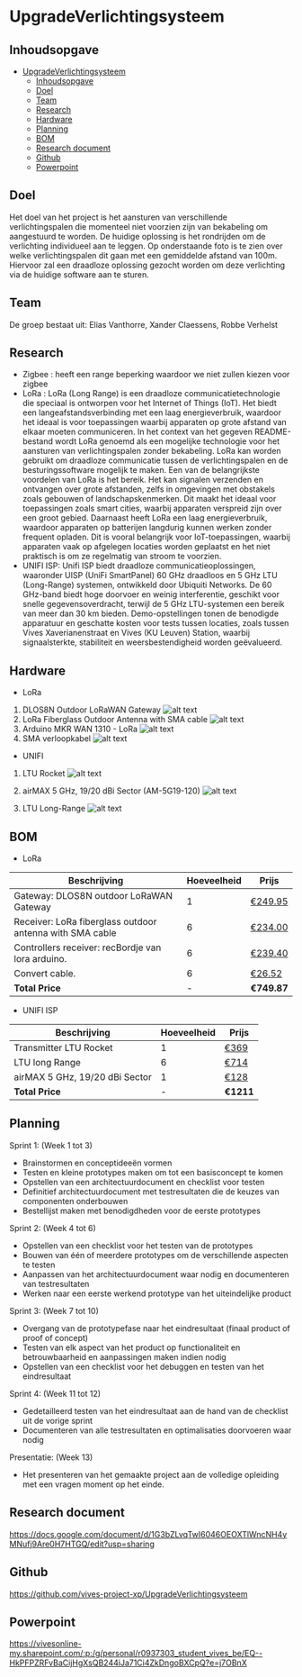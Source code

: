 # UpgradeVerlichtingsysteem

## Inhoudsopgave

- [UpgradeVerlichtingsysteem](#upgradeverlichtingsysteem)
  - [Inhoudsopgave](#inhoudsopgave)
  - [Doel](#doel)
  - [Team](#team)
  - [Research](#research)
  - [Hardware](#hardware)
  - [Planning](#planning)
  - [BOM](#bom)
  - [Research document](#research-document)
  - [Github](#github)
  - [Powerpoint](#powerpoint)

## Doel
Het doel van het project is het aansturen van verschillende verlichtingspalen die momenteel niet voorzien zijn van bekabeling om aangestuurd te worden. De huidige oplossing is het rondrijden om de verlichting individueel aan te leggen. Op onderstaande foto is te zien over welke verlichtingspalen dit gaan met een gemiddelde afstand van 100m. Hiervoor zal een draadloze oplossing gezocht worden om deze verlichting via de huidige software aan te sturen.

## Team
De groep bestaat uit:
Elias Vanthorre, Xander Claessens, Robbe Verhelst

## Research
- Zigbee : heeft een range beperking waardoor we niet zullen kiezen voor zigbee 
- LoRa : LoRa (Long Range) is een draadloze communicatietechnologie die speciaal is ontworpen voor het Internet of Things (IoT). Het biedt een langeafstandsverbinding met een laag energieverbruik, waardoor het ideaal is voor toepassingen waarbij apparaten op grote afstand van elkaar moeten communiceren. In het context van het gegeven README-bestand wordt LoRa genoemd als een mogelijke technologie voor het aansturen van verlichtingspalen zonder bekabeling. LoRa kan worden gebruikt om draadloze communicatie tussen de verlichtingspalen en de besturingssoftware mogelijk te maken.
Een van de belangrijkste voordelen van LoRa is het bereik. Het kan signalen verzenden en ontvangen over grote afstanden, zelfs in omgevingen met obstakels zoals gebouwen of landschapskenmerken. Dit maakt het ideaal voor toepassingen zoals smart cities, waarbij apparaten verspreid zijn over een groot gebied.
Daarnaast heeft LoRa een laag energieverbruik, waardoor apparaten op batterijen langdurig kunnen werken zonder frequent opladen. Dit is vooral belangrijk voor IoT-toepassingen, waarbij apparaten vaak op afgelegen locaties worden geplaatst en het niet praktisch is om ze regelmatig van stroom te voorzien.
- UNIFI ISP: Unifi ISP biedt draadloze communicatieoplossingen, waaronder UISP (UniFi SmartPanel) 60 GHz draadloos en 5 GHz LTU (Long-Range) systemen, ontwikkeld door Ubiquiti Networks. De 60 GHz-band biedt hoge doorvoer en weinig interferentie, geschikt voor snelle gegevensoverdracht, terwijl de 5 GHz LTU-systemen een bereik van meer dan 30 km bieden. Demo-opstellingen tonen de benodigde apparatuur en geschatte kosten voor tests tussen locaties, zoals tussen Vives Xaverianenstraat en Vives (KU Leuven) Station, waarbij signaalsterkte, stabiliteit en weersbestendigheid worden geëvalueerd.

## Hardware
* LoRa

1. DLOS8N Outdoor LoRaWAN Gateway
![alt text](./Documentatie/Foto's/gateway.jpg)
2. LoRa Fiberglass Outdoor Antenna with SMA cable
![alt text](./Documentatie/Foto's/Receiver.jpg)
3. Arduino MKR WAN 1310 - LoRa
![alt text](./Documentatie/Foto's/arduino%20bord.jpg)
4. SMA verloopkabel
![alt text](./Documentatie/Foto's/kopeling.png)

* UNIFI

1. LTU Rocket
![alt text](./Documentatie/Foto's/LTU%20rocket.png)

2. airMAX 5 GHz, 19/20 dBi Sector (AM-5G19-120)
![alt text](./Documentatie/Foto's/antenne.jpg)

3. LTU Long-Range
![alt text](./Documentatie/Foto's/LTU%20long%20range.png)

## BOM

* LoRa

| Beschrijving | Hoeveelheid | Prijs |
|--------------|-------------|-------|
| Gateway: DLOS8N outdoor LoRaWAN Gateway | 1 | [€249.95](https://www.antratek.be/dlos8n-outdoor-lorawan-gateway) |
| Receiver: LoRa fiberglass outdoor antenna with SMA cable | 6 | [€234.00](https://www.antratek.be/lora-fiberglass-outdoor-antenna-with-cable) |
| Controllers receiver: recBordje van lora arduino. | 6 | [€239.40](https://www.antratek.be/arduino-mkr-wan-1310-lora) |
| Convert cable. | 6 | [€26.52](https://www.allekabels.be/delock/6335/3387497/sma-verloopkabel.html?mc=nl-be&gad_source=1&gclid=CjwKCAiAlcyuBhBnEiwAOGZ2SwqTmJM-ptgAfea0Q5WTqEbYEkizDlHECH-4VB8BJi3uLMKrc6mXbBoC-k8QAvD_BwE) |
| **Total Price** | - | **€749.87** |


* UNIFI ISP

| Beschrijving | Hoeveelheid | Prijs |
|--------------|-------------|-------|
| Transmitter LTU Rocket | 1 | [€369](https://eu.store.ui.com/eu/en/collections/uisp-wireless-ltu-5-ghz-basestation/products/ltu-rocket) |
| LTU long Range | 6 | [€714](https://eu.store.ui.com/eu/en/collections/uisp-wireless-ltu-5-ghz-client-long-range/products/ltu-lr) |
| airMAX 5 GHz, 19/20 dBi Sector | 1 | [€128](https://eu.store.ui.com/eu/en/collections/uisp-wireless-antennas-sector/products/am-5g2?variant=am-5g19-120) |
| **Total Price** | - | **€1211** |

## Planning

Sprint 1: (Week 1 tot 3)
- Brainstormen en conceptideeën vormen
- Testen en kleine prototypes maken om tot een basisconcept te komen
- Opstellen van een architectuurdocument en checklist voor testen
- Definitief architectuurdocument met testresultaten die de keuzes van componenten onderbouwen
- Bestellijst maken met benodigdheden voor de eerste prototypes

Sprint 2: (Week 4 tot 6)
- Opstellen van een checklist voor het testen van de prototypes
- Bouwen van één of meerdere prototypes om de verschillende aspecten te testen
- Aanpassen van het architectuurdocument waar nodig en documenteren van testresultaten
- Werken naar een eerste werkend prototype van het uiteindelijke product

Sprint 3: (Week 7 tot 10)
- Overgang van de prototypefase naar het eindresultaat (finaal product of proof of concept)
- Testen van elk aspect van het product op functionaliteit en betrouwbaarheid en aanpassingen maken indien nodig
- Opstellen van een checklist voor het debuggen en testen van het eindresultaat

Sprint 4: (Week 11 tot 12)
- Gedetailleerd testen van het eindresultaat aan de hand van de checklist uit de vorige sprint
- Documenteren van alle testresultaten en optimalisaties doorvoeren waar nodig

Presentatie: (Week 13)
- Het presenteren van het gemaakte project aan de volledige opleiding met een vragen moment op het einde.

## Research document

https://docs.google.com/document/d/1G3bZLvqTwI6046OEOXTlWncNH4yMNufj9Are0H7HTGQ/edit?usp=sharing 

## Github

https://github.com/vives-project-xp/UpgradeVerlichtingsysteem


## Powerpoint

https://vivesonline-my.sharepoint.com/:p:/g/personal/r0937303_student_vives_be/EQ--HkPFPZRFvBaCijHgXsQB244iJa71Ci4ZkDngoBXCpQ?e=j7OBnX 